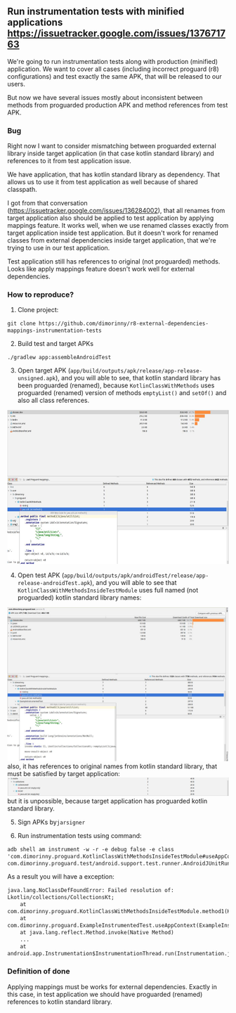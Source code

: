 ## Run instrumentation tests with minified applications https://issuetracker.google.com/issues/137671763

We're going to run instrumentation tests along with production (minified) application.
We want to cover all cases (including incorrect proguard (r8) configurations) and test exactly
the same APK, that will be released to our users.

But now we have several issues mostly about inconsistent between methods from proguarded production APK
and method references from test APK. 

### Bug

Right now I want to consider mismatching between proguarded external library inside target application
(in that case kotlin standard library) and references to it from test application issue.

We have application, that has kotlin standard library as dependency. That allows us to use it from
test application as well because of shared classpath.

I got from that conversation (https://issuetracker.google.com/issues/136284002), that all renames from
target application also should be applied to test application by applying mappings feature. It works well,
when we use renamed classes exactly from target application inside test application. But it doesn't work for renamed
classes from external dependencies inside target application, that we're trying to use in our test application.

Test application still has references to original (not proguarded) methods. Looks like apply mappings feature
doesn't work well for external dependencies.

### How to reproduce?

1. Clone project:
```
git clone https://github.com/dimorinny/r8-external-dependencies-mappings-instrumentation-tests
```


2. Build test and target APKs
```
./gradlew app:assembleAndroidTest
```


3. Open target APK (`app/build/outputs/apk/release/app-release-unsigned.apk`), and you will able
to see, that kotlin standard library has been proguarded (renamed), because `KotlinClassWithMethods`
uses proguarded (renamed) version of methods `emptyList()` and `setOf()` and also all class references.
<div align="center">
    <img height="350px" src="https://raw.githubusercontent.com/dimorinny/r8-external-dependencies-mappings-instrumentation-tests/master/images/proguarded_kotlin_stdlib_in_target_apk.jpg">
</div>


4. Open test APK (`app/build/outputs/apk/androidTest/release/app-release-androidTest.apk`), and you 
will able to see that `KotlinClassWithMethodsInsideTestModule` uses full named (not proguarded) kotlin
standard library names:
<div align="center">
    <img height="350px" src="https://raw.githubusercontent.com/dimorinny/r8-external-dependencies-mappings-instrumentation-tests/master/images/kotlin_stdlib_in_test_application.jpg">
</div>
also, it has references to original names from kotlin standard library, that must be satisfied by target application:
<div align="center">
    <img src="https://raw.githubusercontent.com/dimorinny/r8-external-dependencies-mappings-instrumentation-tests/master/images/kotlin_stdlib_in_test_application_references.jpg">
</div>
but it is unpossible, because target application has proguarded kotlin standard library.


5. Sign APKs by`jarsigner`

6. Run instrumentation tests using command:
```
adb shell am instrument -w -r -e debug false -e class 'com.dimorinny.proguard.KotlinClassWithMethodsInsideTestModule#useAppContext' com.dimorinny.proguard.test/android.support.test.runner.AndroidJUnitRunner
```

As a result you will have a exception:

```
java.lang.NoClassDefFoundError: Failed resolution of: Lkotlin/collections/CollectionsKt;
	at com.dimorinny.proguard.KotlinClassWithMethodsInsideTestModule.method1(KotlinClassWithMethodsInsideTestModule.kt:4)
	at com.dimorinny.proguard.ExampleInstrumentedTest.useAppContext(ExampleInstrumentedTest.java:19)
	at java.lang.reflect.Method.invoke(Native Method)
	...
	at android.app.Instrumentation$InstrumentationThread.run(Instrumentation.java:1853)
```

### Definition of done

Applying mappings must be works for external dependencies.
Exactly in this case, in test application we should have proguarded (renamed) references to kotlin
standard library.
